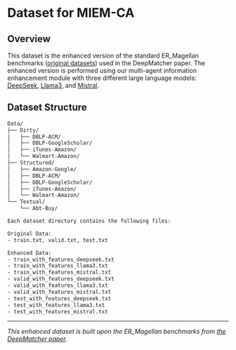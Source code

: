 # Dataset for MIEM-CA

## Overview

This dataset is the enhanced version of the standard ER_Magellan benchmarks ([original datasets](https://github.com/anhaidgroup/deepmatcher/blob/master/Datasets.md)) used in the DeepMatcher paper. The enhanced version is performed using our multi-agent information enhancement module with three different large language models: [DeepSeek](https://github.com/deepseek-ai/DeepSeek-V2), [Llama3](https://github.com/meta-llama/llama3), and [Mistral](https://github.com/mistralai/mistral-inference).

## Dataset Structure
```bash
Data/
├── Dirty/                          
│   ├── DBLP-ACM/                   
│   ├── DBLP-GoogleScholar/         
│   ├── iTunes-Amazon/              
│   └── Walmart-Amazon/             
├── Structured/                     
│   ├── Amazon-Google/              
│   ├── DBLP-ACM/                   
│   ├── DBLP-GoogleScholar/        
│   ├── iTunes-Amazon/              
│   └── Walmart-Amazon/             
└── Textual/                      
    └── Abt-Buy/                    

Each dataset directory contains the following files:

Original Data:
- train.txt, valid.txt, test.txt

Enhanced Data:
- train_with_features_deepseek.txt
- train_with_features_llama3.txt  
- train_with_features_mistral.txt
- valid_with_features_deepseek.txt
- valid_with_features_llama3.txt
- valid_with_features_mistral.txt
- test_with_features_deepseek.txt
- test_with_features_llama3.txt
- test_with_features_mistral.txt
```

---
*This enhanced dataset is built upon the ER_Magellan benchmarks from [the DeepMatcher paper](https://pages.cs.wisc.edu/~anhai/papers1/deepmatcher-sigmod18.pdf).*
